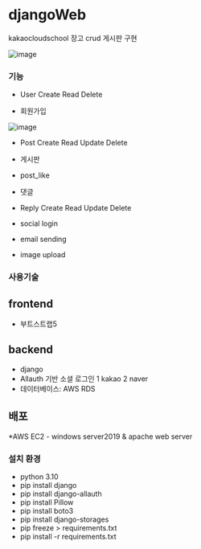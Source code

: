 # djangoWeb 
kakaocloudschool
장고 crud 게시판 구현

![image](https://user-images.githubusercontent.com/44285158/176856643-35739868-4342-4428-9e8d-690fe3459e7b.png)


### 기능


* User Create Read Delete


* 회원가입

![image](https://user-images.githubusercontent.com/44285158/176856890-2664ce45-fde2-4d3e-854e-a8fe4544f9aa.png)

* Post Create Read Update Delete

* 게시판
* post_like

* 댓글
* Reply Create Read Update Delete


* social login
* email sending
* image upload


### 사용기술
## frontend
* 부트스트랩5 


## backend
* django 
* Allauth 기반 소셜 로그인 1 kakao 2 naver
* 데이터베이스: AWS RDS
## 배포 
*AWS EC2 - windows server2019 & apache web server
### 설치 환경
- python 3.10
- pip install django
- pip install django-allauth
- pip install Pillow
- pip install boto3
- pip install django-storages
- pip freeze > requirements.txt
- pip install -r requirements.txt


